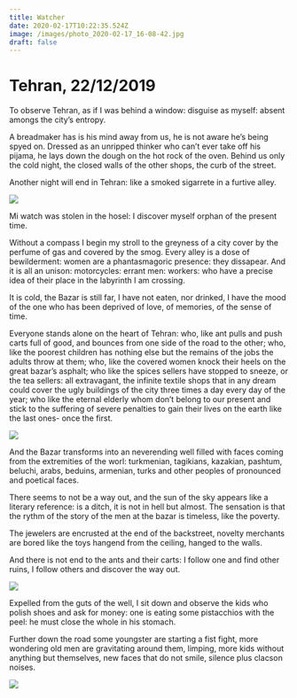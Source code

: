```yaml
---
title: Watcher
date: 2020-02-17T10:22:35.524Z
image: /images/photo_2020-02-17_16-08-42.jpg
draft: false
---
```

# Tehran, 22/12/2019

To observe Tehran, as if I was behind a window: disguise as myself: absent amongs the city’s entropy.

A breadmaker has is his mind away from us, he is not aware he’s being spyed on.                                       Dressed as an unripped thinker who can’t ever take off his pijama, he lays down the dough on the hot rock of the oven.                                                                                                                                                               Behind us only the cold night, the closed walls of the other shops, the curb of the street.

Another night will end in Tehran: like a smoked sigarrete in a furtive alley.

![](/images/photo_2020-02-17_16-15-49.jpg)

<!-- excerpt -->

Mi watch was stolen in the hosel: I discover myself orphan of the present time.      

Without a compass I begin my stroll to the greyness of a city cover by the perfume of gas and covered by the smog.                                                                                                                 Every alley is a dose of bewilderment: women are a phantasmagoric presence: they dissapear. And it is all an unison: motorcycles: errant men: workers: who have a precise idea of their place in the labyrinth I am crossing.

It is cold, the Bazar is still far, I have not eaten, nor drinked, I have the mood of the one who has been deprived of love, of memories, of the sense of time.

Everyone stands alone on the heart of Tehran: who, like ant pulls and push carts full of good, and bounces from one side of the road to the other; who, like the poorest children has nothing else but the remains of the jobs the adults throw at them; who, like the covered women knock their heels on the great bazar’s asphalt; who like the spices sellers have stopped to sneeze, or the tea sellers: all extravagant, the infinite textile shops that in any dream could cover the ugly buildings of the city three times a day every day of the year; who like the eternal elderly whom don’t belong to our present and stick to the suffering of severe penalties to gain their lives on the earth like the last ones- once the first.

![](/images/photo_2020-02-17_16-11-12.jpg)

And the Bazar transforms into an neverending well filled with faces coming from the extremities of the worl: turkmenian, tagikians, kazakian, pashtum, beluchi, arabs, beduins, armenian, turks and other peoples of pronounced and poetical faces.

There seems to not be a way out, and the sun of the sky appears like a literary reference: is a ditch, it is not in hell but almost.                                                                                                     The sensation is that the rythm of the story of the men at the bazar is timeless, like the poverty.

The jewelers are encrusted at the end of the backstreet, novelty merchants are bored like the toys hangend from the ceiling, hanged to the walls.

And there is not end to the ants and their carts: I follow one and find other ruins, I follow others and discover the way out.

![](/images/photo_2020-02-17_16-12-01.jpg)

Expelled from the guts of the well, I sit down and observe the kids who polish shoes and ask for money: one is eating some pistacchios with the peel: he must close the whole in his stomach.

Further down the road some youngster are starting a fist fight, more wondering old men are gravitating around them, limping, more kids without anything but themselves, new faces that do not smile, silence plus clacson noises.

![](/images/photo_2020-02-17_16-12-53.jpg)
